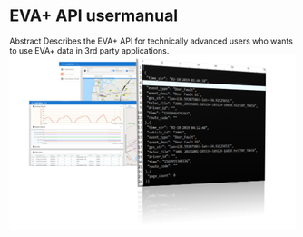 # EVA+ API usermanual
Abstract
Describes the EVA+ API for technically advanced users who wants to use EVA+ data in 3rd party applications.
<img src="API image.png" alt="title image" class="inline"/>



